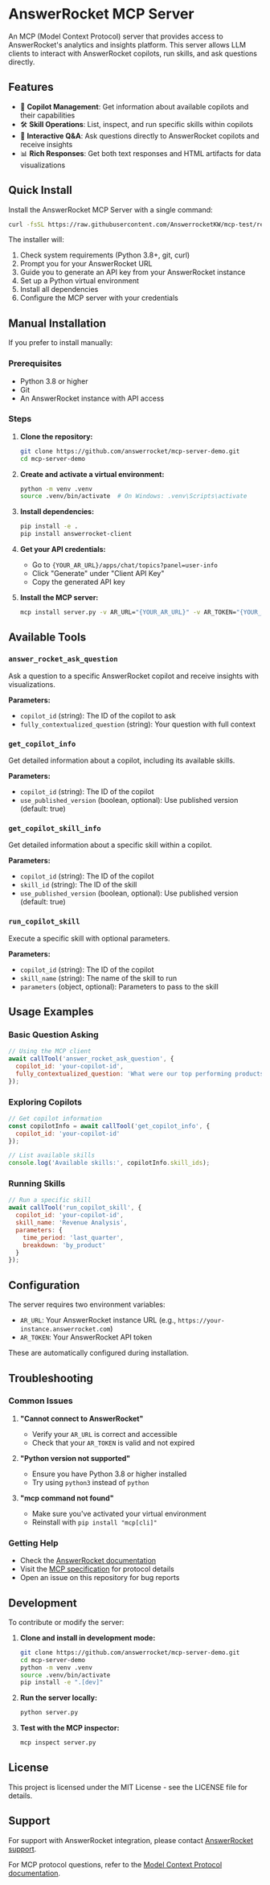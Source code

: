 # AnswerRocket MCP Server

An MCP (Model Context Protocol) server that provides access to AnswerRocket's analytics and insights platform. This server allows LLM clients to interact with AnswerRocket copilots, run skills, and ask questions directly.

## Features

- 🤖 **Copilot Management**: Get information about available copilots and their capabilities
- 🛠️ **Skill Operations**: List, inspect, and run specific skills within copilots
- 💬 **Interactive Q&A**: Ask questions directly to AnswerRocket copilots and receive insights
- 📊 **Rich Responses**: Get both text responses and HTML artifacts for data visualizations

## Quick Install

Install the AnswerRocket MCP Server with a single command:

```bash
curl -fsSL https://raw.githubusercontent.com/AnswerrocketKW/mcp-test/refs/heads/main/install.sh | bash
```

The installer will:
1. Check system requirements (Python 3.8+, git, curl)
2. Prompt you for your AnswerRocket URL
3. Guide you to generate an API key from your AnswerRocket instance
4. Set up a Python virtual environment
5. Install all dependencies
6. Configure the MCP server with your credentials

## Manual Installation

If you prefer to install manually:

### Prerequisites

- Python 3.8 or higher
- Git
- An AnswerRocket instance with API access

### Steps

1. **Clone the repository:**
   ```bash
   git clone https://github.com/answerrocket/mcp-server-demo.git
   cd mcp-server-demo
   ```

2. **Create and activate a virtual environment:**
   ```bash
   python -m venv .venv
   source .venv/bin/activate  # On Windows: .venv\Scripts\activate
   ```

3. **Install dependencies:**
   ```bash
   pip install -e .
   pip install answerrocket-client
   ```

4. **Get your API credentials:**
   - Go to `{YOUR_AR_URL}/apps/chat/topics?panel=user-info`
   - Click "Generate" under "Client API Key"
   - Copy the generated API key

5. **Install the MCP server:**
   ```bash
   mcp install server.py -v AR_URL="{YOUR_AR_URL}" -v AR_TOKEN="{YOUR_API_TOKEN}"
   ```

## Available Tools

### `answer_rocket_ask_question`
Ask a question to a specific AnswerRocket copilot and receive insights with visualizations.

**Parameters:**
- `copilot_id` (string): The ID of the copilot to ask
- `fully_contextualized_question` (string): Your question with full context

### `get_copilot_info`
Get detailed information about a copilot, including its available skills.

**Parameters:**
- `copilot_id` (string): The ID of the copilot
- `use_published_version` (boolean, optional): Use published version (default: true)

### `get_copilot_skill_info`
Get detailed information about a specific skill within a copilot.

**Parameters:**
- `copilot_id` (string): The ID of the copilot
- `skill_id` (string): The ID of the skill
- `use_published_version` (boolean, optional): Use published version (default: true)

### `run_copilot_skill`
Execute a specific skill with optional parameters.

**Parameters:**
- `copilot_id` (string): The ID of the copilot
- `skill_name` (string): The name of the skill to run
- `parameters` (object, optional): Parameters to pass to the skill

## Usage Examples

### Basic Question Asking
```javascript
// Using the MCP client
await callTool('answer_rocket_ask_question', {
  copilot_id: 'your-copilot-id',
  fully_contextualized_question: 'What were our top performing products last quarter?'
});
```

### Exploring Copilots
```javascript
// Get copilot information
const copilotInfo = await callTool('get_copilot_info', {
  copilot_id: 'your-copilot-id'
});

// List available skills
console.log('Available skills:', copilotInfo.skill_ids);
```

### Running Skills
```javascript
// Run a specific skill
await callTool('run_copilot_skill', {
  copilot_id: 'your-copilot-id',
  skill_name: 'Revenue Analysis',
  parameters: {
    time_period: 'last_quarter',
    breakdown: 'by_product'
  }
});
```

## Configuration

The server requires two environment variables:

- `AR_URL`: Your AnswerRocket instance URL (e.g., `https://your-instance.answerrocket.com`)
- `AR_TOKEN`: Your AnswerRocket API token

These are automatically configured during installation.

## Troubleshooting

### Common Issues

1. **"Cannot connect to AnswerRocket"**
   - Verify your `AR_URL` is correct and accessible
   - Check that your `AR_TOKEN` is valid and not expired

2. **"Python version not supported"**
   - Ensure you have Python 3.8 or higher installed
   - Try using `python3` instead of `python`

3. **"mcp command not found"**
   - Make sure you've activated your virtual environment
   - Reinstall with `pip install "mcp[cli]"`

### Getting Help

- Check the [AnswerRocket documentation](https://docs.answerrocket.com/)
- Visit the [MCP specification](https://modelcontextprotocol.io/) for protocol details
- Open an issue on this repository for bug reports

## Development

To contribute or modify the server:

1. **Clone and install in development mode:**
   ```bash
   git clone https://github.com/answerrocket/mcp-server-demo.git
   cd mcp-server-demo
   python -m venv .venv
   source .venv/bin/activate
   pip install -e ".[dev]"
   ```

2. **Run the server locally:**
   ```bash
   python server.py
   ```

3. **Test with the MCP inspector:**
   ```bash
   mcp inspect server.py
   ```

## License

This project is licensed under the MIT License - see the LICENSE file for details.

## Support

For support with AnswerRocket integration, please contact [AnswerRocket support](https://answerrocket.com/support).

For MCP protocol questions, refer to the [Model Context Protocol documentation](https://modelcontextprotocol.io/).
